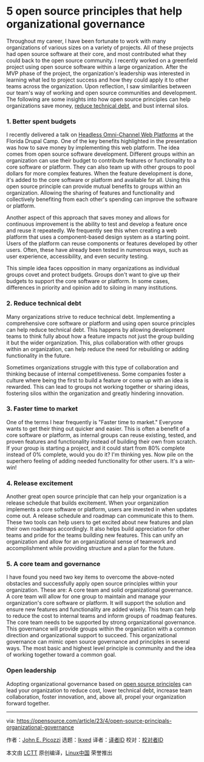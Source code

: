 [#]: subject: "5 open source principles that help organizational governance"
[#]: via: "https://opensource.com/article/23/4/open-source-principals-organizational-governance"
[#]: author: "John E. Picozzi https://opensource.com/users/johnpicozzi"
[#]: collector: "lkxed"
[#]: translator: "geekpi"
[#]: reviewer: " "
[#]: publisher: " "
[#]: url: " "

5 open source principles that help organizational governance
======

Throughout my career, I have been fortunate to work with many organizations of various sizes on a variety of projects. All of these projects had open source software at their core, and most contributed what they could back to the open source community. I recently worked on a greenfield project using open source software within a large organization. After the MVP phase of the project, the organization's leadership was interested in learning what led to project success and how they could apply it to other teams across the organization. Upon reflection, I saw similarities between our team's way of working and open source communities and development. The following are some insights into how open source principles can help organizations save money, [reduce technical debt][1], and bust internal silos.

### 1. Better spent budgets

I recently delivered a talk on [Headless Omni-Channel Web Platforms][2] at the Florida Drupal Camp. One of the key benefits highlighted in the presentation was how to save money by implementing this web platform. The idea comes from open source software development. Different groups within an organization can use their budget to contribute features or functionality to a core software or platform. They can also team up with other groups to pool dollars for more complex features. When the feature development is done, it's added to the core software or platform and available for all. Using this open source principle can provide mutual benefits to groups within an organization. Allowing the sharing of features and functionality and collectively benefiting from each other's spending can improve the software or platform.

Another aspect of this approach that saves money and allows for continuous improvement is the ability to test and develop a feature once and reuse it repeatedly. We frequently see this when creating a web platform that uses a component-based design system as a starting point. Users of the platform can reuse components or features developed by other users. Often, these have already been tested in numerous ways, such as user experience, accessibility, and even security testing.

This simple idea faces opposition in many organizations as individual groups covet and protect budgets. Groups don't want to give up their budgets to support the core software or platform. In some cases, differences in priority and opinion add to siloing in many institutions.

### 2. Reduce technical debt

Many organizations strive to reduce technical debt. Implementing a comprehensive core software or platform and using open source principles can help reduce technical debt. This happens by allowing development teams to think fully about how a feature impacts not just the group building it but the wider organization. This, plus collaboration with other groups within an organization, can help reduce the need for rebuilding or adding functionality in the future.

Sometimes organizations struggle with this type of collaboration and thinking because of internal competitiveness. Some companies foster a culture where being the first to build a feature or come up with an idea is rewarded. This can lead to groups not working together or sharing ideas, fostering silos within the organization and greatly hindering innovation.

### 3. Faster time to market

One of the terms I hear frequently is "Faster time to market." Everyone wants to get their thing out quicker and easier. This is often a benefit of a core software or platform, as internal groups can reuse existing, tested, and proven features and functionality instead of building their own from scratch. If your group is starting a project, and it could start from 80% complete instead of 0% complete, would you do it? I'm thinking yes. Now pile on the superhero feeling of adding needed functionality for other users. It's a win-win!

### 4. Release excitement

Another great open source principle that can help your organization is a release schedule that builds excitement. When your organization implements a core software or platform, users are invested in when updates come out. A release schedule and roadmap can communicate this to them. These two tools can help users to get excited about new features and plan their own roadmaps accordingly. It also helps build appreciation for other teams and pride for the teams building new features. This can unify an organization and allow for an organizational sense of teamwork and accomplishment while providing structure and a plan for the future.

### 5. A core team and governance

I have found you need two key items to overcome the above-noted obstacles and successfully apply open source principles within your organization. These are: A core team and solid organizational governance. A core team will allow for one group to maintain and manage your organization's core software or platform. It will support the solution and ensure new features and functionality are added wisely. This team can help to reduce the cost to internal teams and inform groups of roadmap features. The core team needs to be supported by strong organizational governance. This governance will provide groups within the organization with a common direction and organizational support to succeed. This organizational governance can mimic open source governance and principles in several ways. The most basic and highest level principle is community and the idea of working together toward a common goal.

### Open leadership

Adopting organizational governance based on [open source principles][3] can lead your organization to reduce cost, lower technical debt, increase team collaboration, foster innovation, and, above all, propel your organization forward together.

--------------------------------------------------------------------------------

via: https://opensource.com/article/23/4/open-source-principals-organizational-governance

作者：[John E. Picozzi][a]
选题：[lkxed][b]
译者：[译者ID](https://github.com/译者ID)
校对：[校对者ID](https://github.com/校对者ID)

本文由 [LCTT](https://github.com/LCTT/TranslateProject) 原创编译，[Linux中国](https://linux.cn/) 荣誉推出

[a]: https://opensource.com/users/johnpicozzi
[b]: https://github.com/lkxed/
[1]: https://enterprisersproject.com/article/2020/6/technical-debt-explained-plain-english?intcmp=7013a000002qLH8AAM
[2]: https://noti.st/johnpicozzi/thgcPs/think-locally-build-globally-how-drupal-is-powering-headless-omni-channel-web-platforms
[3]: https://opensource.com/article/23/4/open-leadership-through-change